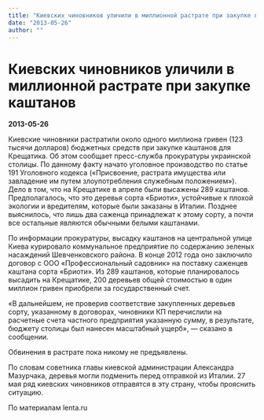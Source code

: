 ```yaml
---
title: "Киевских чиновников уличили в миллионной растрате при закупке каштанов"
date: "2013-05-26"
author: ""
---
```


# Киевских чиновников уличили в миллионной растрате при закупке каштанов

**2013-05-26** 

Киевские чиновники растратили около одного миллиона гривен (123 тысячи долларов) бюджетных средств при закупке каштанов для Крещатика. Об этом сообщает пресс-служба прокуратуры украинской столицы. По данному факту начато уголовное производство по статье 191 Уголовного кодекса («Присвоение, растрата имущества или завладение им путем злоупотребления служебным положением»). Дело в том, что на Крещатике в апреле были высажены 289 каштанов. Предполагалось, что это деревья сорта «Бриоти», устойчивые к плохой экологии и вредителям, которые были заказаны в Италии. Позднее выяснилось, что лишь два саженца принадлежат к этому сорту, а почти все остальные являются обычными белыми каштанами.

По информации прокуратуры, высадку каштанов на центральной улице Киева курировало коммунальное предприятие по содержанию зеленых насаждений Шевченковского района. В конце 2012 года оно заключило договор с ООО «Профессиональный садовник» на поставку саженцев каштана сорта «Бриоти». Из 289 каштанов, которые планировалось высадить на Крещатике, 200 деревьев общей стоимостью в один миллион гривен приобрели за государственный счет.

«В дальнейшем, не проверив соответствие закупленных деревьев сорту, указанному в договорах, чиновники КП перечислили на расчетные счета частного предприятия указанную сумму, в результате, бюджету столицы был нанесен масштабный ущерб», — сказано в сообщении.

Обвинения в растрате пока никому не предъявлены.

По словам советника главы киевской администрации Александра Мазурчака, деревья могли подменить перед отправкой из Италии. 27 мая ряд киевских чиновников отправятся в эту страну, чтобы прояснить ситуацию.

По материалам lenta.ru